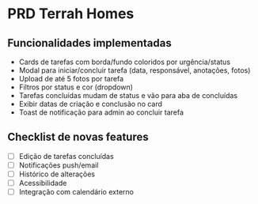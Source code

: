 # PRD Terrah Homes

## Funcionalidades implementadas
- Cards de tarefas com borda/fundo coloridos por urgência/status
- Modal para iniciar/concluir tarefa (data, responsável, anotações, fotos)
- Upload de até 5 fotos por tarefa
- Filtros por status e cor (dropdown)
- Tarefas concluídas mudam de status e vão para aba de concluídas
- Exibir datas de criação e conclusão no card
- Toast de notificação para admin ao concluir tarefa

## Checklist de novas features
- [ ] Edição de tarefas concluídas
- [ ] Notificações push/email
- [ ] Histórico de alterações
- [ ] Acessibilidade
- [ ] Integração com calendário externo 